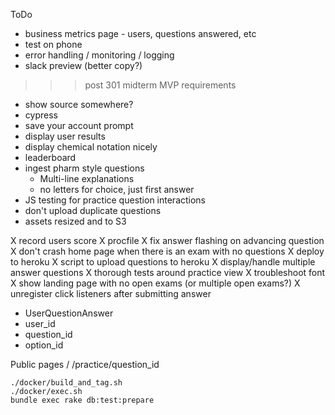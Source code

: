 ToDo

* business metrics page - users, questions answered, etc
* test on phone
* error handling / monitoring / logging
* slack preview (better copy?)

>>> post 301 midterm MVP requirements

* show source somewhere?
* cypress
* save your account prompt
* display user results
* display chemical notation nicely
* leaderboard
* ingest pharm style questions
  * Multi-line explanations
  * no letters for choice, just first answer
* JS testing for practice question interactions
* don't upload duplicate questions
* assets resized and to S3

X record users score
X procfile
X fix answer flashing on advancing question
X don't crash home page when there is an exam with no questions
X deploy to heroku
X script to upload questions to heroku
X display/handle multiple answer questions
X thorough tests around practice view
X troubleshoot font
X show landing page with no open exams (or multiple open exams?)
X unregister click listeners after submitting answer

* UserQuestionAnswer
 * user_id
 * question_id
 * option_id
 

Public pages
/
/practice/question_id

```
./docker/build_and_tag.sh
./docker/exec.sh
bundle exec rake db:test:prepare
```


